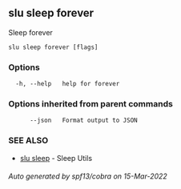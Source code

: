 ## slu sleep forever

Sleep forever

```
slu sleep forever [flags]
```

### Options

```
  -h, --help   help for forever
```

### Options inherited from parent commands

```
      --json   Format output to JSON
```

### SEE ALSO

* [slu sleep](slu_sleep.md)	 - Sleep Utils

###### Auto generated by spf13/cobra on 15-Mar-2022
